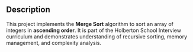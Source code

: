 ## Description

This project implements the **Merge Sort** algorithm to sort an array of integers in **ascending order**. It is part of the Holberton School Interview curriculum and demonstrates understanding of recursive sorting, memory management, and complexity analysis.
